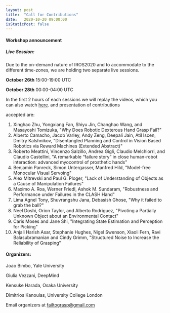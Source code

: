```yaml
---
layout: post
title:  "Call for Contributions"
date:   2020-10-20 09:00:00
isStaticPost: false
---
```


#### Workshop announcement ####
##### Live Session: #####
Due to the on-demand nature of IROS2020 and to accommodate to the different time-zones, we are holding two separate live sessions.


**October 26th** 15:00-19:00 UTC

**October 28th** 00:00-04:00 UTC

In the first 2 hours of each sessions we will replay the videos, which you can also watch [here](/../schedule/).
and presentation of contributions


accepted are:
1. Xinghao Zhu, Yongxiang Fan, Shiyu Jin, Changhao Wang, and Masayoshi Tomizuka, "Why Does Robotic Dexterous Hand Grasp Fail?"
2. Alberto Camacho, Jacob Varley, Andy Zeng, Deepali Jain, Atil Iscen, Dmitry Kalshnikov, "Disentangled Planning and Control in Vision Based Robotics via Reward Machines (Extended Abstract)"
3. Roberto Meattini, Vincenzo Salzillo, Andrea Gigli, Claudio Melchiorri, and Claudio Castellini, "A remarkable “failure story” in close human-robot interaction: advanced myocontrol of prosthetic hands"
4. Benjamin Panreck, Simon Untergasser, Manfred Hild, "Model-free Monocular Visual Servoing"
5. Alex Mitrevski and Paul G. Ploger, "Lack of Understanding of Objects as a Cause of Manipulation Failures"
6. Maximo A. Roa, Werner Friedl, Ashok M. Sundaram, "Robustness and Performance under Failures in the CLASH Hand"
7. Lima Agnel Tony, Shuvrangshu Jana, Debasish Ghose, "Why it failed to grab the ball?"
8. Neel Doshi, Orion Taylor, and Alberto Rodriguez, "Pivoting a Partially Unknown Object about an Environmental Contact"
9. Caris Moses and Jane Shi, "Integrating State Estimation and Perception for Picking"
10. Anjali Harish Asar, Stephanie Hughes, Nigel Swenson, Xiaoli Fern, Ravi Balasubramanian and Cindy Grimm, "Structured Noise to Increase the Reliability of Grasping"





#### Organizers: ####
Joao Bimbo, Yale University

Giulia Vezzani, DeepMind

Kensuke Harada, Osaka University

Dimitrios Kanoulas, University College London

Email organizers at [failtograsp@gmail.com](mailto:failtograsp@gmail.com)